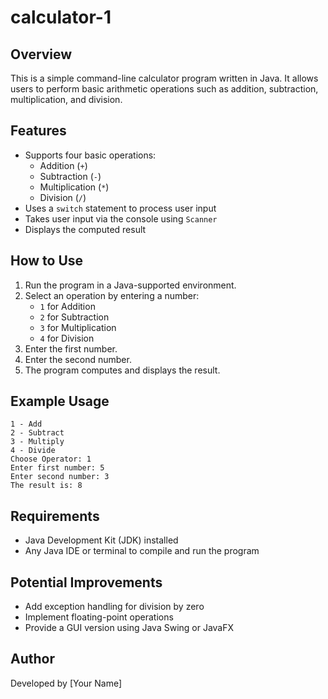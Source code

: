 # calculator-1

## Overview
This is a simple command-line calculator program written in Java. It allows users to perform basic arithmetic operations such as addition, subtraction, multiplication, and division.

## Features
- Supports four basic operations:
  - Addition (`+`)
  - Subtraction (`-`)
  - Multiplication (`*`)
  - Division (`/`)
- Uses a `switch` statement to process user input
- Takes user input via the console using `Scanner`
- Displays the computed result

## How to Use
1. Run the program in a Java-supported environment.
2. Select an operation by entering a number:
   - `1` for Addition
   - `2` for Subtraction
   - `3` for Multiplication
   - `4` for Division
3. Enter the first number.
4. Enter the second number.
5. The program computes and displays the result.

## Example Usage
```
1 - Add
2 - Subtract
3 - Multiply
4 - Divide
Choose Operator: 1
Enter first number: 5
Enter second number: 3
The result is: 8
```

## Requirements
- Java Development Kit (JDK) installed
- Any Java IDE or terminal to compile and run the program

## Potential Improvements
- Add exception handling for division by zero
- Implement floating-point operations
- Provide a GUI version using Java Swing or JavaFX

## Author
Developed by [Your Name]


